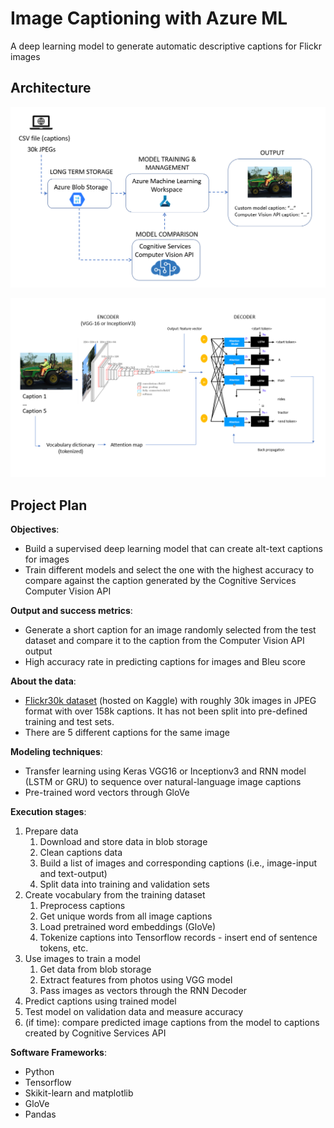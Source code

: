 # Image Captioning with Azure ML
A deep learning model to generate automatic descriptive captions for Flickr images

## Architecture

!["Cloud architecture for Image Captioning"](/Media/architecture-diagram.png "Cloud Architecture")

!["Neural network architecture"](/Media/neural-network-architecture.png "Neural Network Architecture")
	
## Project Plan
**Objectives**:
* Build a supervised deep learning model  that can create alt-text captions for images
* Train different models and select the one with the highest accuracy to compare against the caption generated by the Cognitive Services Computer Vision API 
	
**Output and success metrics**:
* Generate a short caption for an image randomly selected from the test dataset and compare it to the caption from the Computer Vision API output
* High accuracy rate in predicting captions for images and Bleu score
			
**About the data**: 
* [Flickr30k dataset](https://www.kaggle.com/adityajn105/flickr30k) (hosted on Kaggle) with roughly 30k images in JPEG format with over 158k captions. It has not been split into pre-defined training and test sets. 
* There are 5 different captions for the same image
		
**Modeling techniques**:
* Transfer learning using Keras VGG16 or Inceptionv3 and RNN model (LSTM or GRU) to sequence over natural-language image captions
* Pre-trained word vectors through GloVe
	
**Execution stages**:
1) Prepare data
    1) Download and store data in blob storage
    2) Clean captions data
    3) Build a list of images and corresponding captions (i.e., image-input and text-output)
    4) Split data into training and validation sets
2) Create vocabulary from the training dataset
    1) Preprocess captions
    2) Get unique words from all image captions
    3) Load pretrained word embeddings (GloVe)
    4) Tokenize captions into Tensorflow records - insert end of sentence tokens, etc.
3) Use images to train a model
    1) Get data from blob storage
    2) Extract features from photos using VGG model
    3) Pass images as vectors through the RNN Decoder
4) Predict captions using trained model
5) Test model on validation data and measure accuracy
6) (if time): compare predicted image captions from the model to captions created by Cognitive Services API


			
**Software Frameworks**:
* Python
* Tensorflow
* Skikit-learn and matplotlib
* GloVe
* Pandas